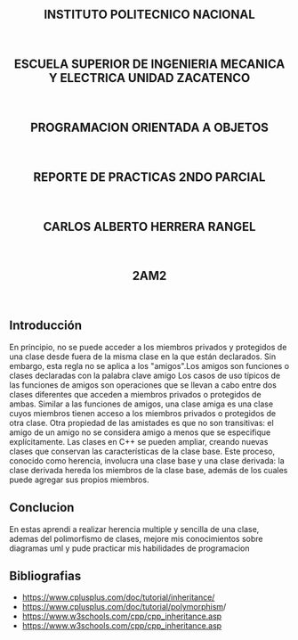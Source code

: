 
<h2 align="center">INSTITUTO POLITECNICO NACIONAL</h2>
<div>&nbsp;</div>
<h2 align="center">ESCUELA SUPERIOR DE INGENIERIA MECANICA Y ELECTRICA UNIDAD ZACATENCO</h2>
<div>&nbsp;</div>
<h2 align="center">PROGRAMACION ORIENTADA A OBJETOS</h2>
<div>&nbsp;</div>
<h2 align="center">REPORTE DE PRACTICAS 2NDO PARCIAL</h2>
<div>&nbsp;</div>
<h2 align="center">CARLOS ALBERTO HERRERA RANGEL</h2>
<div>&nbsp;</div>
<h2 align="center">2AM2</h1>
<div>&nbsp;</div>
<div class="page"></div>
<h2>Introducción</h2>
<p>
En principio, no se puede acceder a los miembros privados y protegidos de una clase desde fuera de la misma clase en la que están declarados. Sin embargo, esta regla no se aplica a los "amigos".Los amigos son funciones o clases declaradas con la palabra clave amigo
Los casos de uso típicos de las funciones de amigos son operaciones que se llevan a cabo entre dos clases diferentes que acceden a miembros privados o protegidos de ambas.
Similar a las funciones de amigos, una clase amiga es una clase cuyos miembros tienen acceso a los miembros privados o protegidos de otra clase.
Otra propiedad de las amistades es que no son transitivas: el amigo de un amigo no se considera amigo a menos que se especifique explícitamente.
Las clases en C++ se pueden ampliar, creando nuevas clases que conservan las características de la clase base. Este proceso, conocido como herencia, involucra una clase base y una clase derivada: la clase derivada hereda los miembros de la clase base, además de los cuales puede agregar sus propios miembros.
</p>
<div class="page"></div>
<h2>Conclucion</h2>
<p>
En estas aprendi a realizar herencia multiple y sencilla de una clase, ademas del polimorfismo de clases, mejore mis conocimientos sobre diagramas uml y pude practicar mis habilidades de programacion
</p>
<div class="page"></div>
<h2>Bibliografias</h2>
<p>
<ul>
<li><a href="">https://www.cplusplus.com/doc/tutorial/inheritance/</a></li>
<li><a href="">https://www.cplusplus.com/doc/tutorial/polymorphism</a>/</li>
<li><a href="">https://www.w3schools.com/cpp/cpp_inheritance.asp</a></li>
<li><a href="">https://www.w3schools.com/cpp/cpp_inheritance.asp</a></li>
</ul>
</p>